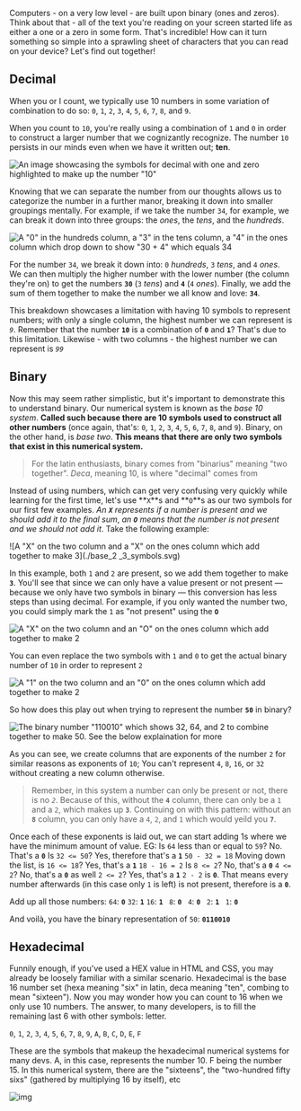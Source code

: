 Computers - on a very low level - are built upon binary (ones and zeros). Think about that - all of the text you're reading on your screen started life as either a one or a zero in some form. That's incredible! How can it turn something so simple into a sprawling sheet of characters that you can read on your device? Let's find out together! 

## Decimal

When you or I count, we typically use 10 numbers in some variation of combination to do so: `0`, `1`, `2`, `3`, `4`, `5`, `6`, `7`, `8`, and `9`.

When you count to `10`, you're really using a combination of `1` and `0` in order to construct a larger number that we cognizantly recognize. The number `10` persists in our minds even when we have it written out; **ten**.



  ![An image showcasing the symbols for decimal with one and zero highlighted to make up the number "10"](./introduction_to_symbols.svg)



Knowing that we can separate the number from our thoughts allows us to categorize the number in a further manor, breaking it down into smaller groupings mentally. For example, if we take the number `34`, for example, we can break it down into three groups: the _ones_, the _tens_, and the _hundreds_.

![A "0" in the hundreds column, a "3" in the tens column, a "4" in the ones column which drop down to show "30 + 4" which equals 34](./base_10_34_.svg)

For the number `34`, we break it down into: `0` _hundreds_, `3` _tens_, and `4` _ones_. We can then multiply the higher number with the lower number (the column they're on) to get the numbers **`30`** (`3` _tens_) and **`4`** (`4` _ones_). Finally, we add the sum of them together to make the number we all know and love: **`34`**.

This breakdown showcases a limitation with having 10 symbols to represent numbers; with only a single column, the highest number we can represent is _`9`_.
Remember that the number **`10`** is a combination of **`0`** and **`1`**? That's due to this limitation. Likewise - with two columns - the highest number we can represent is _`99`_

## Binary

Now this may seem rather simplistic, but it's important to demonstrate this to understand binary. Our numerical system is known as the _base 10 system_. **Called such because there are 10 symbols used to construct all other numbers** (once again, that's: `0`, `1`, `2`, `3`, `4`, `5`, `6`, `7`, `8`, and `9`).
Binary, on the other hand, is _base two_. **This means that there are only two symbols that exist in this numerical system.**

> For the latin enthusiasts, binary comes from "binarius" meaning "two together". *Deca*, meaning 10, is where "decimal" comes from

Instead of using numbers, which can get very confusing very quickly while learning for the first time, let's use **`X`**s and **`O`**s as our two symbols for our first few examples. _An **`X`** represents if a number is present and we should add it to the final sum_, _an **`O`** means that the number is not present and we should not add it_.
Take the following example:

![A "X" on the two column and a "X" on the ones column which add together to make 3](./base_2 _3_symbols.svg)

In this example, both `1` and `2` are present, so we add them together to make **`3`**. You'll see that since we can only have a value present or not present — because we only have two symbols in binary — this conversion has less steps than using decimal. For example, if you only wanted the number two, you could simply mark the `1` as "not present" using the **`O`**

![A "X" on the two column and an "O" on the ones column which add together to make 2](./base_2_2_symbols.svg)

You can even replace the two symbols with `1` and `0` to get the actual binary number of `10` in order to represent `2`

![A "1" on the two column and an "0" on the ones column which add together to make 2](./base_2_2.svg)

So how does this play out when trying to represent the number **`50`** in binary?

![The binary number "110010" which shows 32, 64, and 2 to combine together to make 50. See the below explaination for more](./base_2_50.svg)

As you can see, we create columns that are exponents of the number `2` for similar reasons as exponents of `10`; You can't represent `4`, `8`, `16`, or `32` without creating a new column otherwise. 

> Remember, in this system a number can only be present or not, there is no _`2`_. Because of this, without the **`4`** column, there can only be a `1` and a `2`, which makes up **`3`**. Continuing on with this pattern: without an **`8`** column, you can only have a `4`, `2`, and `1` which would yeild you **`7`**.

Once each of these exponents is laid out, we can start adding 1s where we have the minimum amount of value. EG: 
Is `64` less than or equal to `59`? No. That's a **`0`**
Is `32 <= 50`? Yes, therefore that's a **`1`**
`50 - 32 = 18`
Moving down the list, is `16 <= 18`? Yes, that's a **`1`** 
`18 - 16 = 2`
Is `8 <= 2`? No, that's a **`0`** 
`4 <= 2`? No, that's a **`0`** as well 
`2 <= 2`? Yes, that's a **`1`** 
`2 - 2` is **`0`**. That means every number afterwards (in this case only `1` is left) is not present, therefore is a **`0`**. 

Add up all those numbers: 
`64`: **`0`**
`32`: **`1`**
`16`: **`1`**
` 8`: **`0`**
` 4`: **`0`**
` 2`: **`1`**
` 1`: **`0`**

And voilà, you have the binary representation of `50`: **`0110010`**

## Hexadecimal

Funnily enough, if you've used a HEX value in HTML and CSS, you may already be loosely familiar with a similar scenario. Hexadecimal is the base 16 number set (hexa meaning "six" in latin, deca meaning "ten", combing to mean "sixteen"). Now you may wonder how you can count to 16 when we only use 10 numbers. The answer, to many developers, is to fill the remaining last 6 with other symbols: letter.

`0`, `1`, `2`, `3`, `4`, `5`, `6`, `7`, `8`, `9`, `A`, `B`, `C`, `D`, `E`, `F`

These are the symbols that makeup the hexadecimal numerical systems for many devs. A, in this case, represents the number 10. F being the number 15. In this numerical system, there are the "sixteens", the "two-hundred fifty sixs" (gathered by multiplying 16 by itself), etc

![img](./base_16_50.svg)